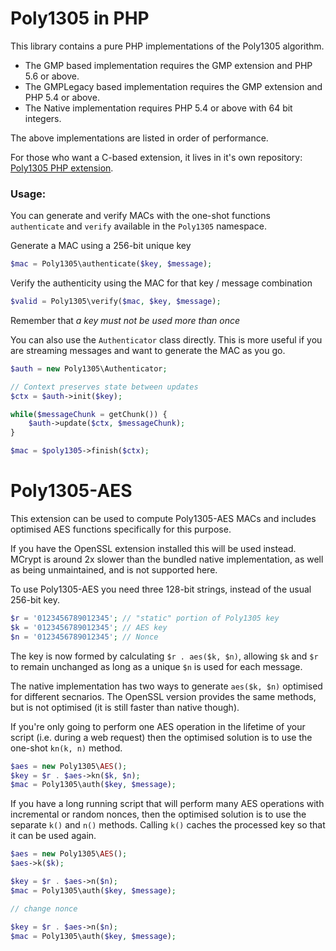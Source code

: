 Poly1305 in PHP
===============

This library contains a pure PHP implementations of the Poly1305 algorithm.

 - The GMP based implementation requires the GMP extension and PHP 5.6 or above.
 - The GMPLegacy based implementation requires the GMP extension and PHP 5.4 or above.
 - The Native implementation requires PHP 5.4 or above with 64 bit integers.

The above implementations are listed in order of performance.

For those who want a C-based extension, it lives in it's own repository: [Poly1305 PHP extension](https://github.com/lt/php-poly1305).

### Usage:

You can generate and verify MACs with the one-shot functions `authenticate` and `verify` available in the `Poly1305` namespace.

Generate a MAC using a 256-bit unique key

```php
$mac = Poly1305\authenticate($key, $message);
```

Verify the authenticity using the MAC for that key / message combination

```php
$valid = Poly1305\verify($mac, $key, $message);
```

Remember that *a key must not be used more than once*

You can also use the `Authenticator` class directly. This is more useful if you are streaming messages and want to generate the MAC as you go.

```php
$auth = new Poly1305\Authenticator;

// Context preserves state between updates
$ctx = $auth->init($key);

while($messageChunk = getChunk()) {
    $auth->update($ctx, $messageChunk);
}

$mac = $poly1305->finish($ctx);
```

# Poly1305-AES

This extension can be used to compute Poly1305-AES MACs and includes optimised AES functions specifically for this purpose.

If you have the OpenSSL extension installed this will be used instead. MCrypt is around 2x slower than the bundled native implementation, as well as being unmaintained, and is not supported here.

To use Poly1305-AES you need three 128-bit strings, instead of the usual 256-bit key.

```php
$r = '0123456789012345'; // "static" portion of Poly1305 key
$k = '0123456789012345'; // AES key
$n = '0123456789012345'; // Nonce
```

The key is now formed by calculating `$r . aes($k, $n)`, allowing `$k` and `$r` to remain unchanged as long as a unique `$n` is used for each message.

The native implementation has two ways to generate `aes($k, $n)` optimised for different secnarios. The OpenSSL version provides the same methods, but is not optimised (it is still faster than native though).

If you're only going to perform one AES operation in the lifetime of your script (i.e. during a web request) then the optimised solution is to use the one-shot `kn(k, n)` method.

```php
$aes = new Poly1305\AES();
$key = $r . $aes->kn($k, $n);
$mac = Poly1305\auth($key, $message);
```

If you have a long running script that will perform many AES operations with incremental or random nonces, then the optimised solution is to use the separate `k()` and `n()` methods. Calling `k()` caches the processed key so that it can be used again.

```php
$aes = new Poly1305\AES();
$aes->k($k);

$key = $r . $aes->n($n);
$mac = Poly1305\auth($key, $message);

// change nonce

$key = $r . $aes->n($n);
$mac = Poly1305\auth($key, $message);
```
